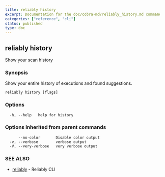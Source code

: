 ```yaml
---
title: reliably history
excerpt: Documentation for the doc/cobra-md/reliably_history.md command in the Reliably CLI
categories: ["reference", "cli"]
status: published
type: doc
---
```

## reliably history

Show your scan history

### Synopsis

Show your entire history of executions and found suggestions.

```
reliably history [flags]
```

### Options

```
  -h, --help   help for history
```

### Options inherited from parent commands

```
      --no-color       Disable color output
  -v, --verbose        verbose output
  -V, --very-verbose   very verbose output
```

### SEE ALSO

* [reliably](/docs/reference/cli/reliably/)	 - Reliably CLI

